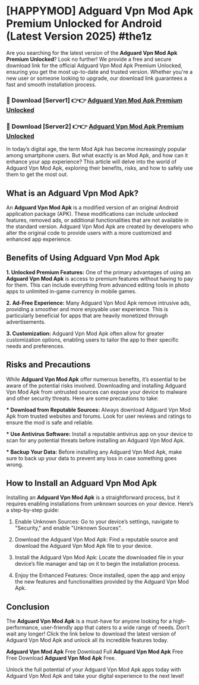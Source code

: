 # [HAPPYMOD] Adguard Vpn Mod Apk Premium Unlocked for Android (Latest Version 2025) #the1z

Are you searching for the latest version of the <strong>Adguard Vpn Mod Apk Premium Unlocked</strong>? Look no further! We provide a free and secure download link for the official Adguard Vpn Mod Apk Premium Unlocked, ensuring you get the most up-to-date and trusted version. Whether you're a new user or someone looking to upgrade, our download link guarantees a fast and smooth installation process.


<h3>🔴 Download [Server1] 👉👉 <a href="https://appsnew.pages.dev?q=Adguard+Vpn+Mod+Apk">Adguard Vpn Mod Apk Premium Unlocked</a></h3>

<h3>🔴 Download [Server2] 👉👉 <a href="https://appsnew.pages.dev?q=Adguard+Vpn+Mod+Apk">Adguard Vpn Mod Apk Premium Unlocked</a></h3>


In today’s digital age, the term Mod Apk has become increasingly popular among smartphone users. But what exactly is an Mod Apk, and how can it enhance your app experience? This article will delve into the world of Adguard Vpn Mod Apk, exploring their benefits, risks, and how to safely use them to get the most out.


<h2>What is an Adguard Vpn Mod Apk?</h2>

An <strong>Adguard Vpn Mod Apk</strong> is a modified version of an original Android application package (APK). These modifications can include unlocked features, removed ads, or additional functionalities that are not available in the standard version. Adguard Vpn Mod Apk are created by developers who alter the original code to provide users with a more customized and enhanced app experience.


<h2>Benefits of Using Adguard Vpn Mod Apk</h2>

<strong> 1. Unlocked Premium Features:</strong> One of the primary advantages of using an <strong>Adguard Vpn Mod Apk</strong> is access to premium features without having to pay for them. This can include everything from advanced editing tools in photo apps to unlimited in-game currency in mobile games.

<strong> 2. Ad-Free Experience:</strong> Many Adguard Vpn Mod Apk remove intrusive ads, providing a smoother and more enjoyable user experience. This is particularly beneficial for apps that are heavily monetized through advertisements.

<strong> 3. Customization:</strong> Adguard Vpn Mod Apk often allow for greater customization options, enabling users to tailor the app to their specific needs and preferences.


<h2>Risks and Precautions</h2>

While <strong>Adguard Vpn Mod Apk</strong> offer numerous benefits, it’s essential to be aware of the potential risks involved. Downloading and installing Adguard Vpn Mod Apk from untrusted sources can expose your device to malware and other security threats. Here are some precautions to take:

<strong> * Download from Reputable Sources:</strong> Always download Adguard Vpn Mod Apk from trusted websites and forums. Look for user reviews and ratings to ensure the mod is safe and reliable.

<strong> * Use Antivirus Software:</strong> Install a reputable antivirus app on your device to scan for any potential threats before installing an Adguard Vpn Mod Apk.

<strong> * Backup Your Data:</strong> Before installing any Adguard Vpn Mod Apk, make sure to back up your data to prevent any loss in case something goes wrong.


<h2>How to Install an Adguard Vpn Mod Apk</h2>

Installing an <strong>Adguard Vpn Mod Apk</strong> is a straightforward process, but it requires enabling installations from unknown sources on your device. Here’s a step-by-step guide:

 1. Enable Unknown Sources: Go to your device’s settings, navigate to "Security," and enable "Unknown Sources".

 2. Download the Adguard Vpn Mod Apk: Find a reputable source and download the Adguard Vpn Mod Apk file to your device.

 3. Install the Adguard Vpn Mod Apk: Locate the downloaded file in your device’s file manager and tap on it to begin the installation process.

 4. Enjoy the Enhanced Features: Once installed, open the app and enjoy the new features and functionalities provided by the Adguard Vpn Mod Apk.


<h2><strong>Conclusion</strong></h2>

The <strong>Adguard Vpn Mod Apk</strong> is a must-have for anyone looking for a high-performance, user-friendly app that caters to a wide range of needs. Don’t wait any longer! Click the link below to download the latest version of Adguard Vpn Mod Apk and unlock all its incredible features today.

<strong>Adguard Vpn Mod Apk</strong> Free Download Full <strong>Adguard Vpn Mod Apk</strong> Free Free Download <strong>Adguard Vpn Mod Apk</strong> Free.

Unlock the full potential of your Adguard Vpn Mod Apk apps today with Adguard Vpn Mod Apk and take your digital experience to the next level!